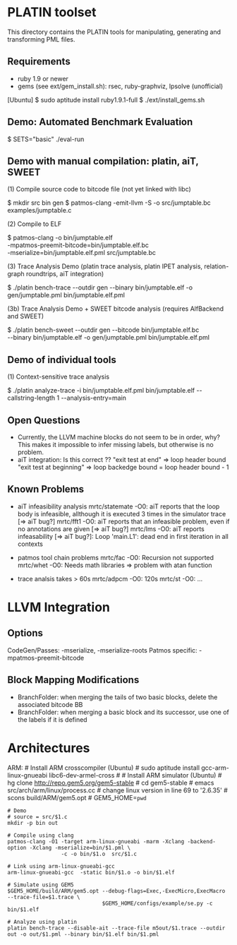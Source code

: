 PLATIN toolset
==============

This directory contains the PLATIN tools for manipulating, generating
and transforming PML files.

Requirements
------------
* ruby 1.9 or newer
* gems (see ext/gem_install.sh): rsec, ruby-graphviz, lpsolve (unofficial)

[Ubuntu]
$ sudo aptitude install ruby1.9.1-full
$ ./ext/install_gems.sh


Demo: Automated Benchmark Evaluation
------------------------------------

$ SETS="basic" ./eval-run

Demo with manual compilation: platin, aiT, SWEET
------------------------------------------------

(1) Compile source code to bitcode file (not yet linked with libc)

$ mkdir src bin gen
$ patmos-clang -emit-llvm -S -o src/jumptable.bc examples/jumptable.c

(2) Compile to ELF

$ patmos-clang -o bin/jumptable.elf \
               -mpatmos-preemit-bitcode=bin/jumptable.elf.bc \
               -mserialize=bin/jumptable.elf.pml src/jumptable.bc

(3) Trace Analysis Demo (platin trace analysis, platin IPET analysis, relation-graph roundtrips, aiT integration)

$ ./platin bench-trace --outdir gen --binary bin/jumptable.elf -o gen/jumptable.pml bin/jumptable.elf.pml

(3b) Trace Analysis Demo + SWEET bitcode analysis (requires AlfBackend and SWEET)

$ ./platin bench-sweet --outdir gen --bitcode bin/jumptable.elf.bc \
                       --binary bin/jumptable.elf -o gen/jumptable.pml bin/jumptable.elf.pml

Demo of individual tools
------------------------

(1) Context-sensitive trace analysis

$ ./platin analyze-trace -i bin/jumptable.elf.pml bin/jumptable.elf --callstring-length 1 --analysis-entry=main


Open Questions
--------------
* Currently, the LLVM machine blocks do not seem to be in order, why?
  This makes it impossible to infer missing labels, but otherwise
  is no problem.
* aiT integration:
  Is this correct ??
    "exit test at end" => loop header bound
    "exit test at beginning" => loop backedge bound = loop header bound - 1

Known Problems
--------------

* aiT infeasibility analysis
mrtc/statemate -O0: aiT reports that the loop body is infeasible, allthough it is
                    executed 3 times in the simulator trace [=> aiT bug?]
mrtc/fft1 -O0:      aiT reports that an infeasible problem, even if no annotations are
	            given [=> aiT bug?]
mrtc/lms -O0:       aiT reports infeasability [=> aiT bug?]:
	            Loop 'main.L1': dead end in first iteration in all contexts

* patmos tool chain problems
mrtc/fac -O0:       Recursion not supported
mrtc/whet -O0:      Needs math libraries => problem with atan function

* trace analsis takes > 60s
mrtc/adpcm -O0:     120s
mrtc/st -O0:        ...

LLVM Integration
================

Options
-------
CodeGen/Passes: -mserialize, -mserialize-roots
Patmos specific: -mpatmos-preemit-bitcode

Block Mapping Modifications
---------------------------
* BranchFolder: when merging the tails of two basic blocks, delete the associated bitcode BB
* BranchFolder: when merging a basic block and its successor, use one of the labels if it is defined

Architectures
=============

ARM:
    # Install ARM crosscompiler (Ubuntu)
    #   sudo aptitude install gcc-arm-linux-gnueabi  libc6-dev-armel-cross
    #
    # Install ARM simulator (Ubuntu)
    #   hg clone http://repo.gem5.org/gem5-stable
    #   cd gem5-stable
    #   emacs src/arch/arm/linux/process.cc # change linux version in line 69 to '2.6.35'
    #   scons build/ARM/gem5.opt
    #   GEM5_HOME=`pwd`

    # Demo
    # source = src/$1.c
    mkdir -p bin out

    # Compile using clang
    patmos-clang -O1 -target arm-linux-gnueabi -marm -Xclang -backend-option -Xclang -mserialize=bin/$1.pml \
                     -c -o bin/$1.o  src/$1.c

    # Link using arm-linux-gnueabi-gcc
    arm-linux-gnueabi-gcc  -static bin/$1.o -o bin/$1.elf

    # Simulate using GEM5
    $GEM5_HOME/build/ARM/gem5.opt --debug-flags=Exec,-ExecMicro,ExecMacro --trace-file=$1.trace \
                                  $GEM5_HOME/configs/example/se.py -c bin/$1.elf

    # Analyze using platin
    platin bench-trace --disable-ait --trace-file m5out/$1.trace --outdir out -o out/$1.pml --binary bin/$1.elf bin/$1.pml

